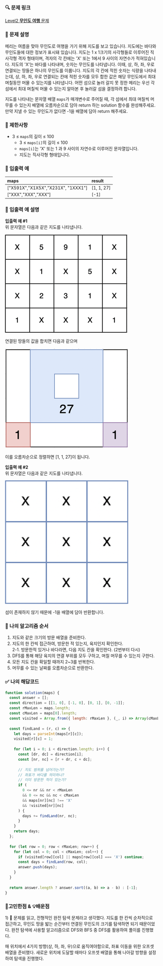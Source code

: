 ### 🔍 문제 링크
[Level2 **무인도 여행** 문제](https://school.programmers.co.kr/learn/courses/30/lessons/154540)

### 📘 문제 설명
메리는 여름을 맞아 무인도로 여행을 가기 위해 지도를 보고 있습니다. 지도에는 바다와 무인도들에 대한 정보가 표시돼 있습니다. 지도는 1 x 1크기의 사각형들로 이루어진 직사각형 격자 형태이며, 격자의 각 칸에는 'X' 또는 1에서 9 사이의 자연수가 적혀있습니다. 지도의 'X'는 바다를 나타내며, 숫자는 무인도를 나타냅니다. 이때, 상, 하, 좌, 우로 연결되는 땅들은 하나의 무인도를 이룹니다. 지도의 각 칸에 적힌 숫자는 식량을 나타내는데, 상, 하, 좌, 우로 연결되는 칸에 적힌 숫자를 모두 합한 값은 해당 무인도에서 최대 며칠동안 머물 수 있는지를 나타냅니다. 어떤 섬으로 놀러 갈지 못 정한 메리는 우선 각 섬에서 최대 며칠씩 머물 수 있는지 알아본 후 놀러갈 섬을 결정하려 합니다.

지도를 나타내는 문자열 배열 `maps`가 매개변수로 주어질 때, 각 섬에서 최대 며칠씩 머무를 수 있는지 배열에 오름차순으로 담아 return 하는 solution 함수를 완성해주세요. 만약 지낼 수 있는 무인도가 없다면 -1을 배열에 담아 return 해주세요.

### 📕 제한사항
- 3 ≤ `maps`의 길이 ≤ 100
  - 3 ≤ `maps[i]`의 길이 ≤ 100
  - `maps[i]`는 'X' 또는 1 과 9 사이의 자연수로 이루어진 문자열입니다.
  - 지도는 직사각형 형태입니다.

### 📙 입출력 예
|maps|result|
|:---|:---|
|["X591X","X1X5X","X231X", "1XXX1"]|[1, 1, 27]|
|["XXX","XXX","XXX"]|[-1]|

### 📒 입출력 예 설명
**입출력 예 #1**  
위 문자열은 다음과 같은 지도를 나타냅니다.

![img1](./imgs/img1.png)

연결된 땅들의 값을 합치면 다음과 같으며

![img2](./imgs/img2.png)

이를 오름차순으로 정렬하면 [1, 1, 27]이 됩니다.

**입출력 예 #2**  
위 문자열은 다음과 같은 지도를 나타냅니다.

![img3](./imgs/img3.png)

섬이 존재하지 않기 때문에 -1을 배열에 담아 반환합니다.

### 📔 나의 알고리즘 순서
1. 지도와 같은 크기의 방문 배열을 준비한다.
2. 지도의 한 칸씩 접근하여, 방문한 적 있는지, 육지인지 확인한다.  
   2-1. 방문한적 있거나 바다라면, 다음 지도 칸을 확인한다. (2번부터 다시)
3. DFS를 통해 해당 육지의 연결 부위를 모두 구하고, 며칠 머무를 수 있는지 구한다.
4. 모든 지도 칸을 확일할 때까지 2~3를 반복한다.
5. 머무를 수 있는 날짜를 오름차순으로 반환한다.

### ✅ 나의 해답코드
```javascript
function solution(maps) {
  const answer = [];
  const direction = [[1, 0], [-1, 0], [0, 1], [0, -1]];
  const rMaxLen = maps.length;
  const cMaxLen = maps[0].length;
  const visited = Array.from({ length: rMaxLen }, (_, i) => Array(cMaxLen).fill(0));

  const findLand = (r, c) => {
    let days = parseInt(maps[r][c]);
    visited[r][c] = 1;

    for (let i = 0; i < direction.length; i++) {
      const [dr, dc] = direction[i];
      const [nr, nc] = [r + dr, c + dc];

      // 지도 범위를 넘어가는가?
      // 좌표가 바다를 의미하나?
      // 이미 방문한 적이 있는가?
      if (
        0 <= nr && nr < rMaxLen
        && 0 <= nc && nc < cMaxLen
        && maps[nr][nc] !== 'X'
        && !visited[nr][nc]
      ) {
        days += findLand(nr, nc);
      }
    }
    return days;
  };

  for (let row = 0; row < rMaxLen; row++) {
    for (let col = 0; col < cMaxLen; col++) {
      if (visited[row][col] || maps[row][col] === 'X') continue;
      const days = findLand(row, col);
      answer.push(days);
    }
  }

  return answer.length ? answer.sort((a, b) => a - b) : [-1];
}
```

### 🤔고민한점 & 💡배운점
1\) 🤔 문제를 읽고, 전형적인 완전 탐색 문제라고 생각했다. 지도를 한 칸씩 순차적으로 접근하고, 무인도 땅을 밟는 순간부터 연결된 무인도의 크기를 탐색하면 되기 때문이었다. 완전 탐색에 사용할 알고리즘으로 DFS와 BFS 중 DFS를 활용하여 풀이를 진행했다.

매 위치에서 4가지 방향(상, 하, 좌, 우)으로 움직여야함으로, 좌표 이동을 위한 오프셋 배열을 준비했다. 새로운 위치에 도달할 때마다 오프셋 배열을 통해 나아갈 방향을 설정하여 탐색을 진행했다.